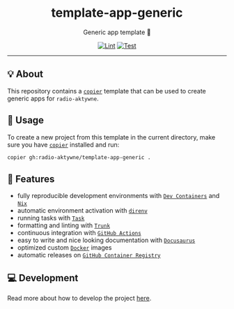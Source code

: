 <h1 align="center">template-app-generic</h1>

<div align="center">

Generic app template 👤

[![Lint](https://github.com/radio-aktywne/template-app-generic/actions/workflows/lint.yaml/badge.svg)](https://github.com/radio-aktywne/template-app-generic/actions/workflows/lint.yaml)
[![Test](https://github.com/radio-aktywne/template-app-generic/actions/workflows/test.yaml/badge.svg)](https://github.com/radio-aktywne/template-app-generic/actions/workflows/test.yaml)

</div>

---

## 💡 About

This repository contains a [`copier`](https://copier.readthedocs.io) template
that can be used to create generic apps for `radio-aktywne`.

## 📜 Usage

To create a new project from this template in the current directory,
make sure you have [`copier`](https://copier.readthedocs.io) installed and run:

```sh
copier gh:radio-aktywne/template-app-generic .
```

## 🚀 Features

- fully reproducible development environments with
  [`Dev Containers`](https://code.visualstudio.com/docs/remote/containers)
  and [`Nix`](https://nixos.org)
- automatic environment activation with [`direnv`](https://direnv.net)
- running tasks with [`Task`](https://taskfile.dev)
- formatting and linting with [`Trunk`](https://trunk.io)
- continuous integration with [`GitHub Actions`](https://github.com/features/actions)
- easy to write and nice looking documentation
  with [`Docusaurus`](https://docusaurus.io)
- optimized custom [`Docker`](https://www.docker.com) images
- automatic releases on [`GitHub Container Registry`](https://ghcr.io)

## 💻 Development

Read more about how to develop the project
[here](https://github.com/radio-aktywne/template-app-generic/blob/main/CONTRIBUTING.md).
